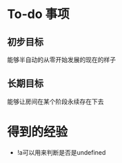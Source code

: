 # To-do 事项

## 初步目标

能够半自动的从零开始发展的现在的样子

## 长期目标

能够让房间在某个阶段永续存在下去





# 得到的经验

- !a可以用来判断是否是undefined